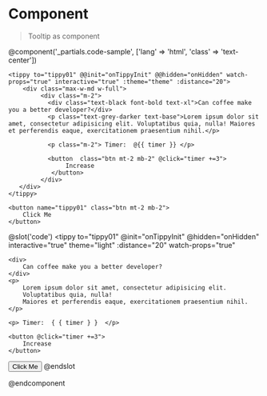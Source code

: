 # Component
> Tooltip as component

@component('_partials.code-sample', ['lang' => 'html', 'class' => 'text-center']) 

    <tippy to="tippy01" @@init="onTippyInit" @@hidden="onHidden" watch-props="true" interactive="true" :theme="theme" :distance="20">
        <div class="max-w-md w-full">
             <div class="m-2">
               <div class="text-black font-bold text-xl">Can coffee make you a better developer?</div>
               <p class="text-grey-darker text-base">Lorem ipsum dolor sit amet, consectetur adipisicing elit. Voluptatibus quia, nulla! Maiores et perferendis eaque, exercitationem praesentium nihil.</p>
         
               <p class="m-2"> Timer:  @{{ timer }} </p> 
               
               <button  class="btn mt-2 mb-2" @click="timer +=3"> 
                    Increase
                </button>   
             </div>
       </div>
    </tippy>
    
    <button name="tippy01" class="btn mt-2 mb-2">
        Click Me
    </button>
@slot('code')
<tippy  to="tippy01" 
        @init="onTippyInit"
        @hidden="onHidden" 
        interactive="true" 
        theme="light" 
        :distance="20"
        watch-props="true"
>
    <div>
        Can coffee make you a better developer?
    </div>
    <p>
        Lorem ipsum dolor sit amet, consectetur adipisicing elit.
        Voluptatibus quia, nulla! 
        Maiores et perferendis eaque, exercitationem praesentium nihil.
    </p>
    
    <p> Timer:  { { timer } }  </p> 
    
    <button @click="timer +=3"> 
        Increase
    </button>   

</tippy>

<button name="tippy01">
    Click Me
</button>
@endslot 

@endcomponent
